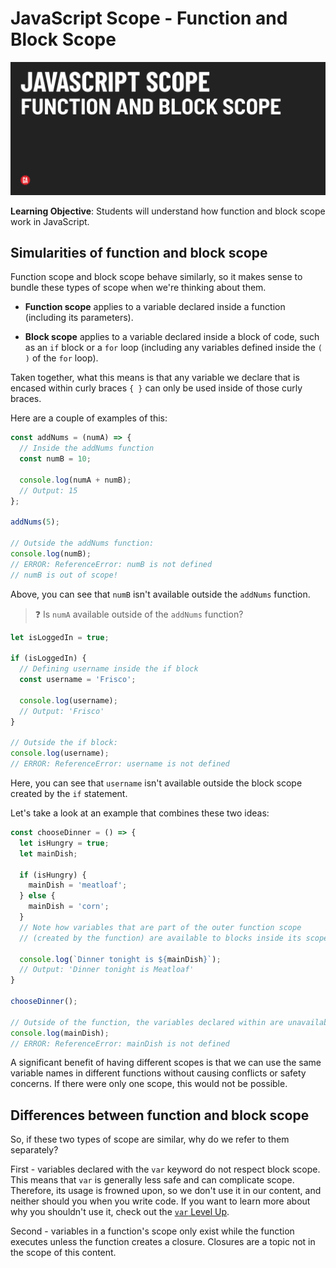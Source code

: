 # JavaScript Scope - Function and Block Scope

![Hero image](./assets/hero.png)

**Learning Objective**: Students will understand how function and block scope work in JavaScript.

## Simularities of function and block scope

Function scope and block scope behave similarly, so it makes sense to bundle these types of scope when we're thinking about them.

- **Function scope** applies to a variable declared inside a function (including its parameters).

- **Block scope** applies to a variable declared inside a block of code, such as an `if` block or a `for` loop (including any variables defined inside the `( )` of the `for` loop).

Taken together, what this means is that any variable we declare that is encased within curly braces `{ }` can only be used inside of those curly braces.

Here are a couple of examples of this:

```js
const addNums = (numA) => {
  // Inside the addNums function
  const numB = 10;

  console.log(numA + numB);
  // Output: 15
};

addNums(5);

// Outside the addNums function:
console.log(numB);
// ERROR: ReferenceError: numB is not defined
// numB is out of scope!
```

Above, you can see that `numB` isn't available outside the `addNums` function.

> ❓ Is `numA` available outside of the `addNums` function?

```js
let isLoggedIn = true;

if (isLoggedIn) {
  // Defining username inside the if block
  const username = 'Frisco';

  console.log(username); 
  // Output: 'Frisco'
}

// Outside the if block:
console.log(username); 
// ERROR: ReferenceError: username is not defined
```

Here, you can see that `username` isn't available outside the block scope created by the `if` statement.

Let's take a look at an example that combines these two ideas:

```js
const chooseDinner = () => {
  let isHungry = true;
  let mainDish;

  if (isHungry) {
    mainDish = 'meatloaf';
  } else {
    mainDish = 'corn';
  }
  // Note how variables that are part of the outer function scope
  // (created by the function) are available to blocks inside its scope!

  console.log(`Dinner tonight is ${mainDish}`);
  // Output: 'Dinner tonight is Meatloaf'
}

chooseDinner();

// Outside of the function, the variables declared within are unavailable.
console.log(mainDish);
// ERROR: ReferenceError: mainDish is not defined
```

A significant benefit of having different scopes is that we can use the same variable names in different functions without causing conflicts or safety concerns. If there were only one scope, this would not be possible.

## Differences between function and block scope

So, if these two types of scope are similar, why do we refer to them separately?

First - variables declared with the `var` keyword do not respect block scope. This means that `var` is generally less safe and can complicate scope. Therefore, its usage is frowned upon, so we don't use it in our content, and neither should you when you write code. If you want to learn more about why you shouldn't use it, check out the [`var` Level Up](../level-up/var.md).

Second - variables in a function's scope only exist while the function executes unless the function creates a closure. Closures are a topic not in the scope of this content.
